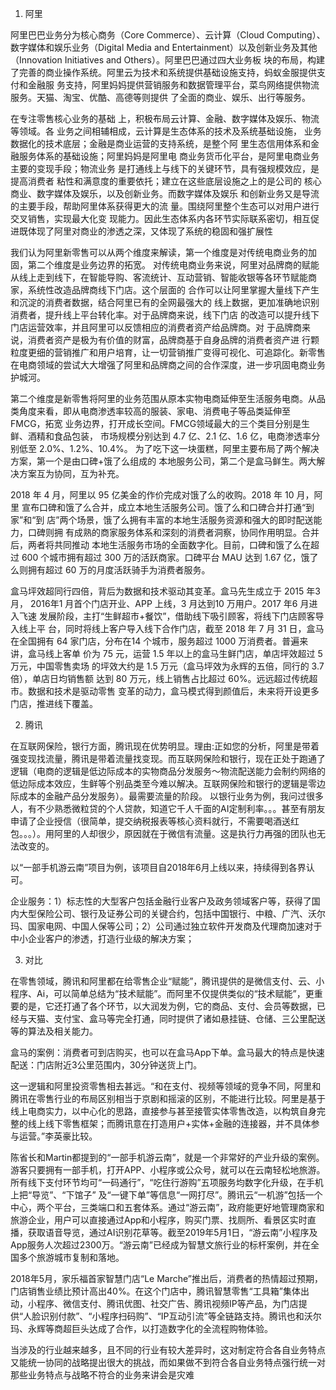 1. 阿里

阿里巴巴业务分为核心商务（Core Commerce）、云计算（Cloud Computing）、数字媒体和娱乐业务（Digital Media and Entertainment）以及创新业务及其他（Innovation Initiatives and Others）。阿里巴巴通过四大业务板 块的布局，构建了完善的商业操作系统。阿里云为技术和系统提供基础设施支持，蚂蚁金服提供支付和金融服 务支持，阿里妈妈提供营销服务和数据管理平台，菜鸟网络提供物流服务。天猫、淘宝、优酷、高德等则提供
了全面的商业、娱乐、出行等服务。

在专注零售核心业务的基础 上，积极布局云计算、金融、数字媒体及娱乐、物流等领域。各 业务之间相辅相成，云计算是生态体系的技术及系统基础设施， 业务数据化的技术底层；金融是商业运营的支持系统，是整个阿 里生态信用体系和金融服务体系的基础设施；阿里妈妈是阿里电 商业务货币化平台，是阿里电商业务主要的变现手段；物流业务 是打通线上与线下的关键环节，具有强规模效应，是提高消费者 粘性和满意度的重要依托；建立在这些底层设施之上的是公司的 核心商业、数字媒体及娱乐，以及创新业务。而数字媒体及娱乐 和创新业务又是导流的主要手段，帮助阿里体系获得更大的流 量。围绕阿里整个生态可以对用户进行交叉销售，实现最大化变 现能力。因此生态体系内各环节实际联系密切，相互促进既体现了阿里对商业的渗透之深，又体现了系统的稳固和强扩展性

我们认为阿里新零售可以从两个维度来解读，第一个维度是对传统电商业务的加固，第二个维度是业务边界的拓宽。 对传统电商业务来说，阿里对品牌商的赋能从线上走到线下，在智能导购、客流统计、互动营销、智能收银等各环节赋能商家，系统性改造品牌商线下门店。这个层面的 合作可以让阿里掌握大量线下产生和沉淀的消费者数据，结合阿里已有的全网最强大的 线上数据，更加准确地识别消费者，提升线上平台转化率。对于品牌商来说，线下门店 的改造可以提升线下门店运营效率，并且阿里可以反馈相应的消费者资产给品牌商。对 于品牌商来说，消费者资产是极为有价值的财富，品牌商基于自身品牌的消费者资产进 行颗粒度更细的营销推广和用户培育，让一切营销推广变得可视化、可追踪化。新零售 在电商领域的尝试大大增强了阿里和品牌商之间的合作深度，进一步巩固电商业务护城河。

第二个维度是新零售将阿里的业务范围从原本实物电商延伸至生活服务电商。从品类角度来看，即从电商渗透率较高的服装、家电、消费电子等品类延伸至 FMCG，拓宽 业务边界，打开成长空间。FMCG领域最大的三个类目分别是生鲜、酒精和食品包装， 市场规模分别达到 4.7 亿、2.1 亿、1.6 亿，电商渗透率分别低至 2.0%、1.2%、10.4%。 为了吃下这一块蛋糕，阿里主要布局了两个解决方案，第一个是由口碑+饿了么组成的
本地服务公司，第二个是盒马鲜生。两大解决方案互为协同，互为补充。

2018 年 4 月，阿里以 95 亿美金的作价完成对饿了么的收购。2018 年 10 月，阿里 宣布口碑和饿了么合并，成立本地生活服务公司。饿了么和口碑合并打通“到家”和“到 店”两个场景，饿了么拥有丰富的本地生活服务资源和强大的即时配送能力，口碑则拥 有成熟的商家服务体系和深刻的消费者洞察，协同作用明显。合并后，两者将共同推动 本地生活服务市场的全面数字化。目前，口碑和饿了么在超过 600 个城市拥有超过 300 万的活跃商家。口碑平台 MAU 达到 1.67 亿，饿了么则拥有超过 60 万的月度活跃骑手为消费者服务。

盒马坪效超同行四倍，背后为数据和技术驱动其变革。盒马先生成立于 2015 年3 月， 2016年1 月首个门店开业、APP 上线，3 月达到10 万用户。2017 年6 月进入飞速 发展阶段，主打“生鲜超市+餐饮”，借助线下吸引顾客，将线下门店顾客导入线上平 台，同时将线上客户导入线下合作门店，截至 2018 年 7 月 31 日，盒马在全国拥有 64 家门店，分布在14 个城市，服务超过 1000 万消费者。普遍来讲，盒马线上客单 价为 75 元，运营 1.5 年以上的盒马生鲜门店，单店坪效超过 5 万元，中国零售卖场 的坪效大约是 1.5 万元（盒马坪效为永辉的五倍，同行的 3.7 倍），单店日均销售额 达到 80 万元，线上销售占比超过 60%。远远超过传统超市。数据和技术是驱动零售
变革的动力，盒马模式得到颜值后，未来将开设更多门店，推进线下覆盖。

2. 腾讯

在互联网保险，银行方面，腾讯现在优势明显。理由:正如您的分析，阿里是带着强变现找流量，腾讯是带着流量找变现。而互联网保险和银行，现在正处于跑通了逻辑（电商的逻辑是低边际成本的实物商品分发服务～物流配送能力会制约网络的低边际成本效应，生鲜等个别品类至今难以解决。互联网保险和银行的逻辑是零边际成本的金融产品分发服务）。最需要流量的阶段。
以银行业务为例，我问过很多人，有不少熟悉微粒贷的个人贷款，知道它千人千面的AI定制利率。。。甚至有朋友申请了企业授信（很简单，提交纳税报表等核心资料就行，不需要喝酒送红包。。。）。用阿里的人却很少，原因就在于微信有流量。这是执行力再强的团队也无法改变的。

以“一部手机游云南”项目为例，该项目自2018年6月上线以来，持续得到各界认可。

企业服务：1）标志性的大型客户包括金融行业客户及政务领域客户等，获得了国内大型保险公司、银行及证券公司的关键合约，包括中国银行、中粮、广汽、沃尔玛、国家电网、中国人保等公司；2）公司通过独立软件开发商及代理商加速对于中小企业客户的渗透，打造行业级的解决方案；

3. 对比

在零售领域，腾讯和阿里都在给零售企业“赋能”，腾讯提供的是微信支付、云、小程序、Ai，可以简单总结为“技术赋能”。而阿里不仅提供类似的“技术赋能”，更重要的是，它还打通了各个环节，以大润发为例，它的商品、支付、会员等数据，已经与天猫、支付宝、盒马等完全打通，同时提供了诸如悬挂链、仓储、三公里配送等的算法及相关能力。

盒马的案例：消费者可到店购买，也可以在盒马App下单。盒马最大的特点是快速配送：门店附近3公里范围内，30分钟送货上门。

这一逻辑和阿里投资零售相去甚远。“和在支付、视频等领域的竞争不同，阿里和腾讯在零售行业的布局区别相当于京剧和摇滚的区别，不能进行比较。阿里是基于线上电商实力，以中心化的思路，直接参与甚至接管实体零售改造，以构筑自身完整的线上线下零售框架；而腾讯意在打造用户+实体+金融的连接器，并不具体参与运营。”李英豪比较。

陈省长和Martin都提到的“一部手机游云南”，就是一个非常好的产业升级的案例。游客只要拥有一部手机，打开APP、小程序或公众号，就可以在云南轻松地旅游。所有线下支付环节均可“一码通行”，“吃住行游购”五项服务均数字化升级，在手机上把“导览”、“下馆子” 及“一键下单”等信息“一网打尽”。腾讯云“一机游”包括一个中心，两个平台，三类端口和五套体系。通过“游云南”，政府能更好地管理商家和旅游企业，用户可以直接通过App和小程序，购买门票、找厕所、看景区实时直播，获取语音导览，通过AI识别花草等。截至2019年5月1日，“游云南”小程序及App服务人次超过2300万。“游云南”已经成为智慧文旅行业的标杆案例，并在全国多个旅游城市复制和落地。

2018年5月，家乐福首家智慧门店“Le Marche”推出后，消费者的热情超过预期，门店销售业绩比预计高出40%。在这个门店中，腾讯智慧零售“工具箱”集体出动，小程序、微信支付、腾讯优图、社交广告、腾讯视频IP等产品，为门店提供“人脸识别付款”、“小程序扫码购”、“IP互动引流”等全链路支持。腾讯也和沃尔玛、永辉等商超巨头达成了合作，以打造数字化的全流程购物体验。

当涉及的行业越来越多，且不同的行业有较大差异时，这对制定符合各自业务特点又能统一协同的战略提出很大的挑战，而如果做不到符合各自业务特点强行统一对那些业务特点与战略不符合的业务来讲会是灾难
